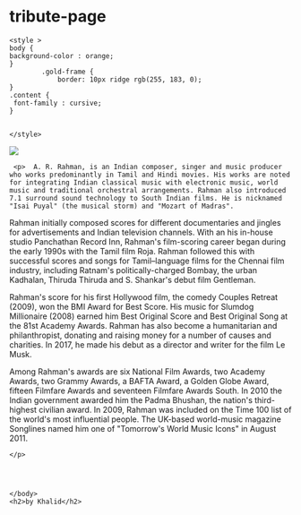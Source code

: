 # tribute-page

<html>
   <head>
        <title>Spin-off of "Challenge: "About A. R. Rahman" BY KHALID</title>
        
    <style >
    body {
    background-color : orange;
    }
            .gold-frame {
                border: 10px ridge rgb(255, 183, 0);
    }
    .content {
     font-family : cursive;
    }
   
    
    </style>
    
  <body>
   
   <img src="https://upload.wikimedia.org/wikipedia/commons/thumb/1/11/Opening_Ceremony_Hockey_World_Cup_2018_%2839%29.jpg/1280px-Opening_Ceremony_Hockey_World_Cup_2018_%2839%29.jpg" style="display: black; margin-left:auto; margin-right:auto;" >
        
     <p>  A. R. Rahman, is an Indian composer, singer and music producer who works predominantly in Tamil and Hindi movies. His works are noted for integrating Indian classical music with electronic music, world music and traditional orchestral arrangements. Rahman also introduced 7.1 surround sound technology to South Indian films. He is nicknamed "Isai Puyal" (the musical storm) and "Mozart of Madras".

Rahman initially composed scores for different documentaries and jingles for advertisements and Indian television channels. With an his in-house studio Panchathan Record Inn, Rahman's film-scoring career began during the early 1990s with the Tamil film Roja. Rahman followed this with successful scores and songs for Tamil–language films for the Chennai film industry, including Ratnam's politically-charged Bombay, the urban Kadhalan, Thiruda Thiruda and S. Shankar's debut film Gentleman.

Rahman's score for his first Hollywood film, the comedy Couples Retreat (2009), won the BMI Award for Best Score. His music for Slumdog Millionaire (2008) earned him Best Original Score and Best Original Song at the 81st Academy Awards. Rahman has also become a humanitarian and philanthropist, donating and raising money for a number of causes and charities. In 2017, he made his debut as a director and writer for the film Le Musk.

Among Rahman's awards are six National Film Awards, two Academy Awards, two Grammy Awards, a BAFTA Award, a Golden Globe Award, fifteen Filmfare Awards and seventeen Filmfare Awards South. In 2010 the Indian government awarded him the Padma Bhushan, the nation's third-highest civilian award. In 2009, Rahman was included on the Time 100 list of the world's most influential people. The UK-based world-music magazine Songlines named him one of "Tomorrow's World Music Icons" in August 2011.

    </p>
      
      
      
   
    </body>
    <h2>by Khalid</h2>

</html>
